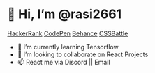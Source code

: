 # 👋 Hi, I’m @rasi2661
[HackerRank](https://www.hackerrank.com/rasi26611)
[CodePen](https://codepen.io/rasi26611)
[Behance](https://www.behance.net/rasi2661)
[CSSBattle](https://cssbattle.dev/player/j1Ce9krma8ZabD0ecmwtZ9Xk1RI2)

- 🌱 I’m currently learning Tensorflow
- 💞️ I’m looking to collaborate on React Projects
- 📫 React me via Discord || Email
